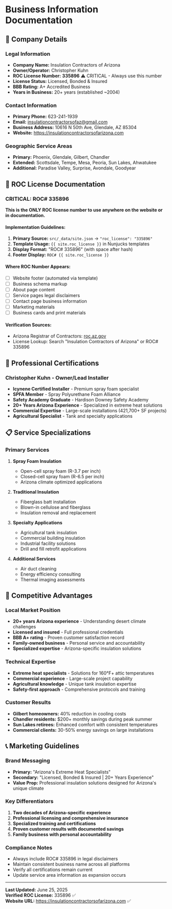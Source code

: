 # Business Information Documentation

## 🏢 Company Details

### Legal Information
- **Company Name:** Insulation Contractors of Arizona
- **Owner/Operator:** Christopher Kuhn
- **ROC License Number:** **335896** ⚠️ CRITICAL - Always use this number
- **License Status:** Licensed, Bonded & Insured
- **BBB Rating:** A+ Accredited Business
- **Years in Business:** 20+ years (established ~2004)

### Contact Information
- **Primary Phone:** 623-241-1939
- **Email:** insulationcontractorsofaz@gmail.com
- **Business Address:** 10616 N 50th Ave, Glendale, AZ 85304
- **Website:** https://insulationcontractorsofarizona.com

### Geographic Service Areas
- **Primary:** Phoenix, Glendale, Gilbert, Chandler
- **Extended:** Scottsdale, Tempe, Mesa, Peoria, Sun Lakes, Ahwatukee
- **Additional:** Paradise Valley, Surprise, Avondale, Goodyear

## 🎯 ROC License Documentation

### **CRITICAL: ROC# 335896**

**This is the ONLY ROC license number to use anywhere on the website or in documentation.**

#### Implementation Guidelines:
1. **Primary Source:** `src/_data/site.json` → `"roc_license": "335896"`
2. **Template Usage:** `{{ site.roc_license }}` in Nunjucks templates
3. **Display Format:** "ROC# 335896" (with space after hash)
4. **Footer Display:** `ROC# {{ site.roc_license }}`

#### Where ROC Number Appears:
- [ ] Website footer (automated via template)
- [ ] Business schema markup
- [ ] About page content
- [ ] Service pages legal disclaimers
- [ ] Contact page business information
- [ ] Marketing materials
- [ ] Business cards and print materials

#### Verification Sources:
- Arizona Registrar of Contractors: [roc.az.gov](https://roc.az.gov)
- License Lookup: Search "Insulation Contractors of Arizona" or ROC# 335896

## 🔧 Professional Certifications

### Christopher Kuhn - Owner/Lead Installer
- **Icynene Certified Installer** - Premium spray foam specialist
- **SPFA Member** - Spray Polyurethane Foam Alliance
- **Safety Academy Graduate** - Hardison Downey Safety Academy
- **20+ Years Arizona Experience** - Specialized in extreme heat solutions
- **Commercial Expertise** - Large-scale installations (421,700+ SF projects)
- **Agricultural Specialist** - Tank and specialty applications

## 📋 Service Specializations

### Primary Services
1. **Spray Foam Insulation**
   - Open-cell spray foam (R-3.7 per inch)
   - Closed-cell spray foam (R-6.5 per inch)
   - Arizona climate optimized applications

2. **Traditional Insulation**
   - Fiberglass batt installation
   - Blown-in cellulose and fiberglass
   - Insulation removal and replacement

3. **Specialty Applications**
   - Agricultural tank insulation
   - Commercial building insulation
   - Industrial facility solutions
   - Drill and fill retrofit applications

4. **Additional Services**
   - Air duct cleaning
   - Energy efficiency consulting
   - Thermal imaging assessments

## 🌟 Competitive Advantages

### Local Market Position
- **20+ years Arizona experience** - Understanding desert climate challenges
- **Licensed and insured** - Full professional credentials
- **BBB A+ rating** - Proven customer satisfaction record
- **Family-owned business** - Personal service and accountability
- **Specialized expertise** - Arizona-specific insulation solutions

### Technical Expertise
- **Extreme heat specialists** - Solutions for 160°F+ attic temperatures
- **Commercial experience** - Large-scale project capability
- **Agricultural knowledge** - Unique tank insulation expertise
- **Safety-first approach** - Comprehensive protocols and training

### Customer Results
- **Gilbert homeowners:** 40% reduction in cooling costs
- **Chandler residents:** $200+ monthly savings during peak summer
- **Sun Lakes retirees:** Enhanced comfort with consistent temperatures
- **Commercial clients:** 30-50% energy savings on large installations

## 📞 Marketing Guidelines

### Brand Messaging
- **Primary:** "Arizona's Extreme Heat Specialists"
- **Secondary:** "Licensed, Bonded & Insured | 20+ Years Experience"
- **Value Prop:** Professional insulation solutions designed for Arizona's unique climate

### Key Differentiators
1. **Two decades of Arizona-specific experience**
2. **Professional licensing and comprehensive insurance**
3. **Specialized training and certifications**
4. **Proven customer results with documented savings**
5. **Family business with personal accountability**

### Compliance Notes
- Always include ROC# 335896 in legal disclaimers
- Maintain consistent business name across all platforms
- Verify all certifications remain current
- Update service area information as expansion occurs

---

**Last Updated:** June 25, 2025  
**Verified ROC License:** 335896 ✅  
**Website URL:** https://insulationcontractorsofarizona.com ✅